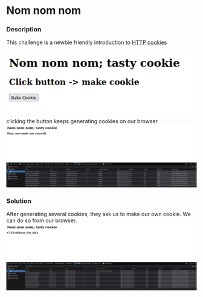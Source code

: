 # Nom nom nom 

### Description 
This challenge is a newbie friendly introduction to <a href="https://en.wikipedia.org/wiki/HTTP_cookie"> HTTP cookies </a>

<img src="./imgs/page1.png">

clicking the button keeps generating cookies on our browser 
<img src="./imgs/cookies.png">

### Solution
After generating several cookies, they ask us to make our own cookie. We can do so from our browser.
<img src="./imgs/res.png">